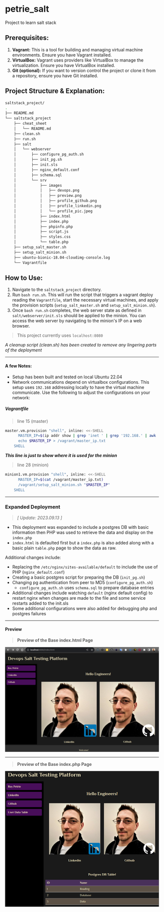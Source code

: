 # petrie_salt
Project to learn salt stack

## Prerequisites:

1. **Vagrant:** This is a tool for building and managing virtual machine environments. Ensure you have Vagrant installed.
2. **VirtualBox:** Vagrant uses providers like VirtualBox to manage the virtualization. Ensure you have VirtualBox installed.
3. **Git (optional):** If you want to version control the project or clone it from a repository, ensure you have Git installed.

## Project Structure & Explanation:



```bash
saltstack_project/
.
├── README.md
└── saltstack_project
    ├── cheat_sheet
    │   └── README.md
    ├── clean.sh
    ├── run.sh
    ├── salt
    │   └── webserver
    │       ├── configure_pg_auth.sh
    │       ├── init_pg.sh
    │       ├── init.sls
    │       ├── nginx_default.conf
    │       ├── schema.sql
    │       └── srv
    │           ├── images
    │           │   ├── devops.png
    │           │   ├── preview.png
    │           │   ├── profile_github.png
    │           │   ├── profile_linkedin.png
    │           │   └── profile_pic.jpeg
    │           ├── index.html
    │           ├── index.php
    │           ├── phpinfo.php
    │           ├── script.js
    │           ├── styles.css
    │           └── table.php
    ├── setup_salt_master.sh
    ├── setup_salt_minion.sh
    ├── ubuntu-bionic-18.04-cloudimg-console.log
    └── Vagrantfile

```

## How to Use:

1. Navigate to the `saltstack_project` directory.
2. Run `bash run.sh`. This will run the script that triggers a vagrant deploy reading the `Vagrantfile`, start the necessary virtual machines, and apply the provision scripts (`setup_salt_master.sh` and `setup_salt_minion.sh`).
3. Once `bash run.sh` completes, the web server state as defined in `salt/webserver/init.sls` should be applied to the minion. You can access the web server by navigating to the minion's IP on a web browser.
> This project currently uses `localhost:8080`

_A cleanup script (clean.sh) has been created to remove any lingering parts of the deployment_

---

#### A few Notes:
* Setup has been built and tested on local Ubuntu 22.04
* Network communications depend on virtualbox configurations. This setup uses `192.168` addressing locally to have the virtual machine communicate. Use the following to adjust the configurations on your network:

##### Vagrantfile
> line 15 (master)
```bash
master.vm.provision "shell", inline: <<-SHELL
      MASTER_IP=$(ip addr show | grep 'inet ' | grep '192.168.' | awk '{print $2}' | cut -d'/' -f1)
      echo $MASTER_IP > /vagrant/master_ip.txt
    SHELL
```
**_This line is just to show where it is used for the minion_**
> line 28 (minion)
```bash
minion1.vm.provision "shell", inline: <<-SHELL
      MASTER_IP=$(cat /vagrant/master_ip.txt)
      /vagrant/setup_salt_minion.sh "$MASTER_IP"
    SHELL
```

---

### Expanded Deployment 
> _[ Update: 2023.09.13 ]_
- This deployment was expanded to include a postgres DB with basic information then PHP was used to retrieve the data and display on the `index.php` 
- `index.html` is defaulted first but a `index.php` is also added along with a basic plain `table.php` page to show the data as raw.
 
Additional changes include:
- Replacing the `/etc/nginx/sites-available/default` to include the use of PHP (`nginx_default.conf`)
- Creating a basic postgres script for preparing the DB (`init_pg.sh`)
- Changing pg authentication from peer to MD5 (`configure_pg_auth.sh`)
  - `configure_pg_auth.sh` uses `schema.sql` to prepare database entries
- Additional changes include watching `default` (nginx default config) to restart nginx when changes are made to the file and some service restarts added to the init.sls
-  Some additional configurations were also added for debugging php and postgres failures

---

#### Preview
> **Preview of the Base index.html Page**

![Preview](saltstack_project/salt/webserver/srv/images/preview.png)

---

> **Preview of the Base index.php Page**

![Preview](saltstack_project/salt/webserver/srv/images/preview_db.png)